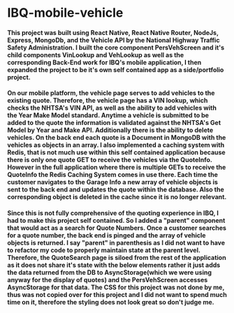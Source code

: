 # IBQ-mobile-vehicle

#### This project was built using React Native, React Native Router, NodeJs, Express, MongoDb, and the Vehicle API by the National Highway Traffic Safety Administration. I built the core component PersVehScreen and it's child components VinLookup and VehLookup as well as the corresponding Back-End work for IBQ's mobile application, I then expanded the project to be it's own self contained app as a side/portfolio project.

#### On our mobile platform, the vehicle page serves to add vehicles to the existing quote. Therefore, the vehicle page has a VIN lookup, which checks the NHTSA's VIN API, as well as the ability to add vehicles with the Year Make Model standard. Anytime a vehicle is submitted to be added to the quote the information is validated against the NHTSA's Get Model by Year and Make API. Additionally there is the ability to delete vehicles. On the back end each quote is a Document in MongoDB with the vehicles as objects in an array. I also implemented a caching system with Redis, that is not much use within this self contained application because there is only one quote GET to receive the vehicles via the QuoteInfo. However in the full application where there is multiple GETs to receive the QuoteInfo the Redis Caching System comes in use there. Each time the customer navigates to the Garage Info a new array of vehicle objects is sent to the back end and updates the quote within the database. Also the corresponding object is deleted in the cache since it is no longer relevant. 

#### Since this is not fully comprehensive of the quoting experience in IBQ, I had to make this project self contained. So I added a "parent" component that would act as a search for Quote Numbers. Once a customer searches for a quote number, the back end is pinged and the array of vehicle objects is returned. I say "parent" in parenthesis as I did not want to have to refactor my code to properly maintain state at the parent level. Therefore, the QuoteSearch page is siloed from the rest of the application as it does not share it's state with the below elements rather it just adds the data returned from the DB to AsyncStorage(which we were using anyway for the display of quotes) and the PersVehScreen accesses AsyncStorage for that data. The CSS for this project was not done by me, thus was not copied over for this project and I did not want to spend much time on it, therefore the styling does not look great so don't judge me. 
